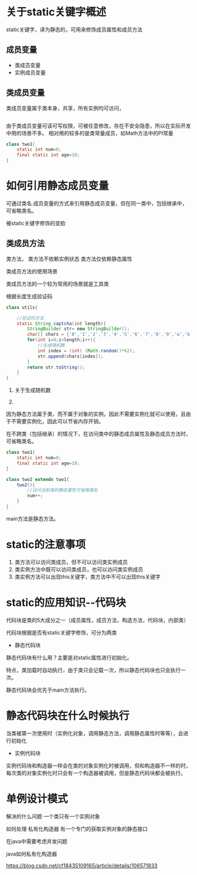 
# 关于static关键字概述

static关键字，译为静态的，可用来修饰成员属性和成员方法

## 成员变量
- 类成员变量
- 实例成员变量

## 类成员变量

类成员变量属于类本身，共享，所有实例均可访问，



```java

```


由于类成员变量可读可写权限，可被任意修改，存在不安全隐患，所以在实际开发中用的场景不多。
相对用的较多的是类常量成员，如Math方法中的PI常量


```java
class two1{
    static int num=0;
    final static int age=10;
}
```



# 如何引用静态成员变量
可通过类名.成员变量的方式来引用静态成员变量，但在同一类中，包括继承中，可省略类名。






被static关键字修饰的变脸



## 类成员方法
类方法，
类方法不依赖实例状态
类方法仅依赖静态属性



类成员方法的使用场景

类成员方法的一个较为常用的场景就是工具类

根据长度生成验证码

```java
class utils{

    //验证码方法
    static String captcha(int length){
        StringBuilder str= new StringBuilder();
        char[] chars = {'0','1','2','3','4','5','6','7','8','9','a','b','c','d','e','f','g','h','i','j','k','l','m','n','o','p','q','r','s','t','u','v','w','x','y','z','A','B','C','D','E','F','G','H','I','J','K','L','M','N','O','P','Q','R','S','T','U','V','W','X','Y','Z'};
        for(int i=0;i<length;i++){
            //生成随机数
            int index = (int) (Math.random()*62);
            str.append(chars[index]);
        }
        return str.toString();
    }
}
```

1. 关于生成随机数

2. 







因为静态方法属于类，而不属于对象的实例，因此不需要实例化就可以使用，且由于不需要实例化，因此可以节省内存开销。




在不跨类（包括继承）的情况下，在访问类中的静态成员属性及静态成员方法时，可省略类名。

```java
class two1{
    static int num=0;
    final static int age=10;
}

class two2 extends two1{
    two2(){
        //访问当前类的静态属性可省略类名
        num++;
    }
}
```



main方法是静态方法。



# static的注意事项

1. 类方法可以访问类成员，但不可以访问类实例成员
2. 类实例方法中既可以访问类成员，也可以访问类实例成员
3. 类实例方法可以出现this关键字，类方法中不可以出现this关键字


# static的应用知识--代码块

代码块是类的5大成分之一（成员属性，成员方法，构造方法，代码块，内部类）

代码块根据是否有static关键字修饰，可分为两类
- 静态代码块

静态代码块有什么用？主要是对static属性进行初始化。




特点，类加载时自动执行，由于类只会记载一次，所以静态代码块也只会执行一次。




静态代码块会优先于main方法执行。


# 静态代码块在什么时候执行 

当类被第一次使用时（实例化对象，调用静态方法，调用静态属性时等等），会进行初始化

- 实例代码块

实例代码块和构造器一样会在类的对象实例化时被调用，但和构造器不一样的时，每次类的对象实例化时只会有一个构造器被调用，但是静态代码块都会被执行。



# 单例设计模式

解决的什么问题
一个类只有一个实例对象

如何处理
私有化构造器
有一个专门的获取实例对象的静态接口



在java中需要考虑并发问题


java如何私有化构造器






https://blog.csdn.net/cf18435109165/article/details/106571833



